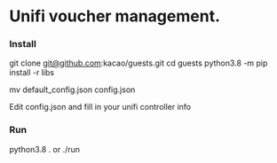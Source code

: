 # Unifi voucher management.

### Install
git clone git@github.com:kacao/guests.git 
cd guests
python3.8 -m pip install -r libs

mv default_config.json config.json

Edit config.json and fill in your unifi controller info

### Run
python3.8 .
or ./run

###
